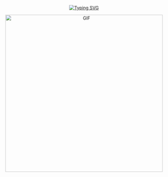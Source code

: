 <p align="center"> <a href="https://git.io/typing-svg"><img src="https://readme-typing-svg.demolab.com?font=Montserrat&size=25&duration=2500&pause=2500&color=8343F7&center=true&vCenter=true&random=false&width=435&lines=Hi+there%2C+I'm+Carel+Habsian+Osagi" alt="Typing SVG" /></a> </h1>
<p/>

<p align="center">
<img alt="GIF" src="https://gifdb.com/gif/cool-anime-mori-calliope-hololive-pggxef7v1cl0ng17.html?embed=true" height="500" />
 <p/>

